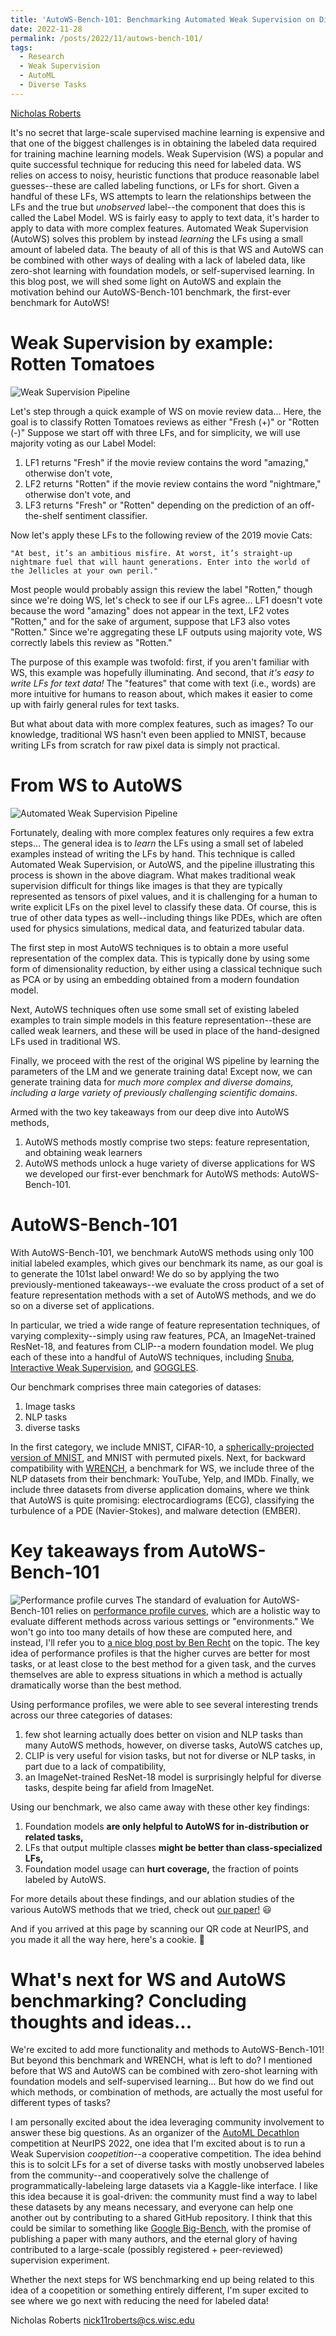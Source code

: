 ```yaml
---
title: 'AutoWS-Bench-101: Benchmarking Automated Weak Supervision on Diverse Tasks'
date: 2022-11-28
permalink: /posts/2022/11/autows-bench-101/
tags:
  - Research
  - Weak Supervision
  - AutoML
  - Diverse Tasks
---
```


[Nicholas Roberts](https://nick11roberts.github.io/)


It's no secret that large-scale supervised machine learning is expensive and that one of the biggest challenges is in obtaining the labeled data required for training machine learning  models. 
Weak Supervision (WS) a popular and quite successful technique for reducing this need for labeled data. 
WS relies on access to noisy, heuristic functions that produce reasonable label guesses--these are called labeling functions, or LFs for short. 
Given a handful of these LFs, WS attempts to learn the relationships between the LFs and the true but *unobserved* label--the component that does this is called the Label Model. 
WS is fairly easy to apply to text data, it's harder to apply to data with more complex features. 
Automated Weak Supervision (AutoWS) solves this problem by instead *learning* the LFs using a small amount of labeled data. 
The beauty of all of this is that WS and AutoWS can be combined with other ways of dealing with a lack of labeled data, like zero-shot learning with foundation models, or self-supervised learning. 
In this blog post, we will shed some light on AutoWS and explain the motivation behind our AutoWS-Bench-101 benchmark, the first-ever benchmark for AutoWS!

# Weak Supervision by example: Rotten Tomatoes
![Weak Supervision Pipeline](https://sprocketlab.github.io/images/blogposts/autowsbench101/ws.jpg "Weak Supervision Pipeline")

Let's step through a quick example of WS on movie review data... 
Here, the goal is to classify Rotten Tomatoes reviews as either "Fresh (+)" or "Rotten (-)"
Suppose we start off with three LFs, and for simplicity, we will use majority voting as our Label Model:
  1. LF1 returns "Fresh" if the movie review contains the word "amazing," otherwise don't vote,
  2. LF2 returns "Rotten" if the movie review contains the word "nightmare," otherwise don't vote, and
  3. LF3 returns "Fresh" or "Rotten" depending on the prediction of an off-the-shelf sentiment classifier. 

Now let's apply these LFs to the following review of the 2019 movie Cats:
```
"At best, it’s an ambitious misfire. At worst, it’s straight-up nightmare fuel that will haunt generations. Enter into the world of the Jellicles at your own peril."
```
Most people would probably assign this review the label "Rotten," though since we're doing WS, let's check to see if our LFs agree... 
LF1 doesn't vote because the word "amazing" does not appear in the text, LF2 votes "Rotten," and for the sake of argument, suppose that LF3 also votes "Rotten." 
Since we're aggregating these LF outputs using majority vote, WS correctly labels this review as "Rotten." 

The purpose of this example was twofold: first, if you aren't familiar with WS, this example was hopefully illuminating. And second, that *it's easy to write LFs for text data!* 
The "features" that come with text (i.e., words) are more intuitive for humans to reason about, which makes it easier to come up with fairly general rules for text tasks. 

But what about data with more complex features, such as images? 
To our knowledge, traditional WS hasn't even been applied to MNIST, because writing LFs from scratch for raw pixel data is simply not practical. 

# From WS to AutoWS
![Automated Weak Supervision Pipeline](https://sprocketlab.github.io/images/blogposts/autowsbench101/autows-bench-101-banner.jpg "Automated Weak Supervision Pipeline")

Fortunately, dealing with more complex features only requires a few extra steps... 
The general idea is to *learn* the LFs using a small set of labeled examples instead of writing the LFs by hand. 
This technique is called Automated Weak Supervision, or AutoWS, and the pipeline illustrating this process is shown in the above diagram. 
What makes traditional weak supervision difficult for things like images is that they are typically represented as tensors of pixel values, and it is challenging for a human to write explicit LFs on the pixel level to classify these data. 
Of course, this is true of other data types as well--including things like PDEs, which are often used for physics simulations, medical data, and featurized tabular data. 

The first step in most AutoWS techniques is to obtain a more useful representation of the complex data.
This is typically done by using some form of dimensionality reduction, by either using a classical technique such as PCA or by using an embedding obtained from a modern foundation model. 

Next, AutoWS techniques often use some small set of existing labeled examples to train simple models in this feature representation--these are called weak learners, and these will be used in place of the hand-designed LFs used in traditional WS. 

Finally, we proceed with the rest of the original WS pipeline by learning the parameters of the LM and we generate training data! Except now, we can generate training data for *much more complex and diverse domains, including a large variety of previously challenging scientific domains*. 

Armed with the two key takeaways from our deep dive into AutoWS methods, 
  1. AutoWS methods mostly comprise two steps: feature representation, and obtaining weak learners
  2. AutoWS methods unlock a huge variety of diverse applications for WS 
we developed our first-ever benchmark for AutoWS methods: AutoWS-Bench-101. 

# AutoWS-Bench-101
With AutoWS-Bench-101, we benchmark AutoWS methods using only 100 initial labeled examples, which gives our benchmark its name, as our goal is to generate the 101st label onward! 
We do so by applying the two previously-mentioned takeaways--we evaluate the cross product of a set of feature representation methods with a set of AutoWS methods, and we do so on a diverse set of applications. 

In particular, we tried a wide range of feature representation techniques, of varying complexity--simply using raw features, PCA, an ImageNet-trained ResNet-18, and features from CLIP--a modern foundation model. 
We plug each of these into a handful of AutoWS techniques, including [Snuba](https://www.vldb.org/pvldb/vol12/p223-varma.pdf), [Interactive Weak Supervision](https://arxiv.org/abs/2012.06046), and [GOGGLES](https://arxiv.org/abs/1903.04552). 

Our benchmark comprises three main categories of datases:
  1. Image tasks
  2. NLP tasks
  3. diverse tasks

In the first category, we include MNIST, CIFAR-10, a [spherically-projected version of MNIST](https://arxiv.org/abs/1801.10130), and MNIST with permuted pixels. 
Next, for backward compatibility with [WRENCH](https://arxiv.org/abs/2109.11377), a benchmark for WS, we include three of the NLP datasets from their benchmark: YouTube, Yelp, and IMDb. 
Finally, we include three datasets from diverse application domains, where we think that AutoWS is quite promising: electrocardiograms (ECG), classifying the turbulence of a PDE (Navier-Stokes), and malware detection (EMBER). 

# Key takeaways from AutoWS-Bench-101
![Performance profile curves](https://sprocketlab.github.io/images/blogposts/autowsbench101/perfprof.png "Performance Profile Curves")
The standard of evaluation for AutoWS-Bench-101 relies on [performance profile curves](https://arxiv.org/abs/cs/0102001), which are a holistic way to evaluate different methods across various settings or "environments." 
We won't go into too many details of how these are computed here, and instead, I'll refer you to [a nice blog post by Ben Recht](http://www.argmin.net/2018/03/26/performance-profiles/) on the topic. 
The key idea of performance profiles is that the higher curves are better for most tasks, or at least close to the best method for a given task, and the curves themselves are able to express situations in which a method is actually dramatically worse than the best method. 

Using performance profiles, we were able to see several interesting trends across our three categories of datases:
  1. few shot learning actually does better on vision and NLP tasks than many AutoWS methods, however, on diverse tasks, AutoWS catches up, 
  2. CLIP is very useful for vision tasks, but not for diverse or NLP tasks, in part due to a lack of compatibility,
  3. an ImageNet-trained ResNet-18 model is surprisingly helpful for diverse tasks, despite being far afield from ImageNet. 

Using our benchmark, we also came away with these other key findings:
  1. Foundation models **are only helpful to AutoWS for in-distribution or related tasks,**
  2. LFs that output multiple classes **might be better than class-specialized LFs,**
  3. Foundation model usage can **hurt coverage,** the fraction of points labeled by AutoWS.

For more details about these findings, and our ablation studies of the various AutoWS methods that we tried, check out [our paper!](https://arxiv.org/abs/2208.14362) 😃

And if you arrived at this page by scanning our QR code at NeurIPS, and you made it all the way here, here's a cookie. 🍪

# What's next for WS and AutoWS benchmarking? Concluding thoughts and ideas...
We're excited to add more functionality and methods to AutoWS-Bench-101! 
But beyond this benchmark and WRENCH, what is left to do? 
I mentioned before that WS and AutoWS can be combined with zero-shot learning with foundation models and self-supervised learning... 
But how do we find out which methods, or combination of methods, are actually the most useful for different types of tasks? 

I am personally excited about the idea leveraging community involvement to answer these big questions.
As an organizer of the [AutoML Decathlon](https://www.cs.cmu.edu/~automl-decathlon-22/) competition at NeurIPS 2022, one idea that I'm excited about is to run a Weak Supervision *coopetition*--a cooperative competition. 
The idea behind this is to solcit LFs for a set of diverse tasks with mostly unobserved labeles from the community--and cooperatively solve the challenge of programmatically-labeleing large datasets via a Kaggle-like interface. 
I like this idea because it is goal-driven: the community must find a way to label these datasets by any means necessary, and everyone can help one another out by contributing to a shared GitHub repository. 
I think that this could be similar to something like [Google Big-Bench](https://github.com/google/BIG-bench), with the promise of publishing a paper with many authors, and the eternal glory of having contributed to a large-scale (possibly registered + peer-reviewed) supervision experiment. 

Whether the next steps for WS benchmarking end up being related to this idea of a coopetition or something entirely different, I'm super excited to see where we go next with reducing the need for labeled data! 

Nicholas Roberts [nick11roberts@cs.wisc.edu](mailto:nick11roberts@cs.wisc.edu])
